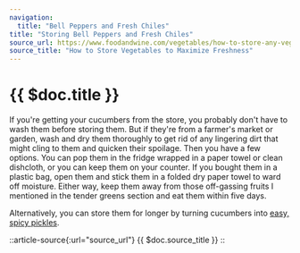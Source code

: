 ```yaml
---
navigation:
  title: "Bell Peppers and Fresh Chiles"
title: "Storing Bell Peppers and Fresh Chiles"
source_url: https://www.foodandwine.com/vegetables/how-to-store-any-vegetable
source_title: "How to Store Vegetables to Maximize Freshness"
---
```


# {{ $doc.title }}

If you're getting your cucumbers from the store, you probably don't have to wash them before storing them. But if they're from a farmer's market or garden, wash and dry them thoroughly to get rid of any lingering dirt that might cling to them and quicken their spoilage. Then you have a few options. You can pop them in the fridge wrapped in a paper towel or clean dishcloth, or you can keep them on your counter. If you bought them in a plastic bag, open them and stick them in a folded dry paper towel to ward off moisture. Either way, keep them away from those off-gassing fruits I mentioned in the tender greens section and eat them within five days.

Alternatively, you can store them for longer by turning cucumbers into [easy, spicy pickles](https://www.foodandwine.com/recipes/spicy-dill-quick-pickles).

::article-source{:url="source_url"}
{{ $doc.source_title }}
::
